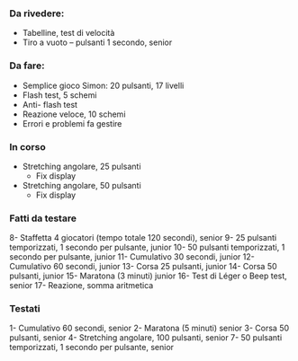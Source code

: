 
### Da rivedere:
- Tabelline, test di velocità
- Tiro a vuoto – pulsanti 1 secondo, senior

### Da fare:
- Semplice gioco Simon: 20 pulsanti, 17 livelli
- Flash test, 5 schemi
- Anti- flash test
- Reazione veloce, 10 schemi
- Errori e problemi fa gestire

### In corso
- Stretching angolare, 25 pulsanti
  - Fix display
- Stretching angolare, 50 pulsanti
  - Fix display

### Fatti da testare
8- Staffetta 4 giocatori (tempo totale 120 secondi), senior
9- 25 pulsanti temporizzati, 1 secondo per pulsante, junior
10- 50 pulsanti temporizzati, 1 secondo per pulsante, junior
11- Cumulativo 30 secondi, junior
12- Cumulativo 60 secondi, junior
13- Corsa 25 pulsanti, junior
14- Corsa 50 pulsanti, junior
15- Maratona (3 minuti) junior
16- Test di Léger o Beep test, senior
17- Reazione, somma aritmetica


### Testati
1- Cumulativo 60 secondi, senior 
2- Maratona (5 minuti) senior
3- Corsa 50 pulsanti, senior
4- Stretching angolare, 100 pulsanti, senior
7- 50 pulsanti temporizzati, 1 secondo per pulsante, senior
